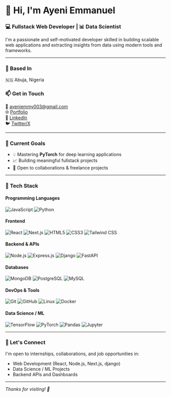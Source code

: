 # 👋 Hi, I'm Ayeni Emmanuel

### 💻 Fullstack Web Developer | 📊 Data Scientist  
I'm a passionate and self-motivated developer skilled in building scalable web applications and extracting insights from data using modern tools and frameworks.

---

### 📍 Based In
🇳🇬 Abuja, Nigeria

### 📫 Get in Touch  
📧 [ayeniemmy003@gmail.com](mailto:ayeniemmy003@gmail.com)  
🌐 [Portfolio](https://ayeniemmy.me)  
💼 [LinkedIn](https://www.linkedin.com/in/ayeniemmy)  
🐦 [Twitter/X](https://x.com/ayeniemmy)

---

### 🚀 Current Goals
- 💡 Mastering **PyTorch** for deep learning applications
- 📈 Building meaningful fullstack projects
- 🤝 Open to collaborations & freelance projects

---

### 🧠 Tech Stack

#### Programming Languages
![JavaScript](https://img.shields.io/badge/-JavaScript-black?style=flat-square&logo=javascript)
![Python](https://img.shields.io/badge/-Python-black?style=flat-square&logo=python)

#### Frontend
![React](https://img.shields.io/badge/-React-black?style=flat-square&logo=react)
![Next.js](https://img.shields.io/badge/-Next.js-black?style=flat-square&logo=next.js)
![HTML5](https://img.shields.io/badge/-HTML5-black?style=flat-square&logo=html5)
![CSS3](https://img.shields.io/badge/-CSS3-black?style=flat-square&logo=css3)
![Tailwind CSS](https://img.shields.io/badge/-Tailwind_CSS-black?style=flat-square&logo=tailwind-css)

#### Backend & APIs
![Node.js](https://img.shields.io/badge/-Node.js-black?style=flat-square&logo=node.js)
![Express.js](https://img.shields.io/badge/-Express-black?style=flat-square&logo=express)
![Django](https://img.shields.io/badge/-Django-black?style=flat-square&logo=django)
![FastAPI](https://img.shields.io/badge/-FastAPI-black?style=flat-square&logo=fastapi)

#### Databases
![MongoDB](https://img.shields.io/badge/-MongoDB-black?style=flat-square&logo=mongodb)
![PostgreSQL](https://img.shields.io/badge/-PostgreSQL-black?style=flat-square&logo=postgresql)
![MySQL](https://img.shields.io/badge/-MySQL-black?style=flat-square&logo=mysql)

#### DevOps & Tools
![Git](https://img.shields.io/badge/-Git-black?style=flat-square&logo=git)
![GitHub](https://img.shields.io/badge/-GitHub-black?style=flat-square&logo=github)
![Linux](https://img.shields.io/badge/-Linux-black?style=flat-square&logo=linux)
![Docker](https://img.shields.io/badge/-Docker-black?style=flat-square&logo=docker)

#### Data Science / ML
![TensorFlow](https://img.shields.io/badge/-TensorFlow-black?style=flat-square&logo=tensorflow)
![PyTorch](https://img.shields.io/badge/-PyTorch-black?style=flat-square&logo=pytorch)
![Pandas](https://img.shields.io/badge/-Pandas-black?style=flat-square&logo=pandas)
![Jupyter](https://img.shields.io/badge/-Jupyter-black?style=flat-square&logo=jupyter)

---


### 🤝 Let's Connect
I'm open to internships, collaborations, and job opportunities in:
- Web Development (React, Node.js, Next.js, django)
- Data Science / ML Projects
- Backend APIs and Dashboards

---

_Thanks for visiting! 🚀_
